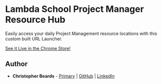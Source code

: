 # Lambda School Project Manager Resource Hub

Easily access your daily Project Management resource locations with this custom built URL Launcher.


[See it Live in the Chrome Store!](https://chrome.google.com/webstore/detail/lambda-school-pm-hub/fpcghfhjmoongnabmkjlfomfdbnoblio)
## Author

* **Christopher Beards** - [Primary](https://christopherbeards.com) | [GitHub](https://github.com/christopherbeards) | [LinkedIn](https://www.linkedin.com/in/christopher-beards-1292b529/)

